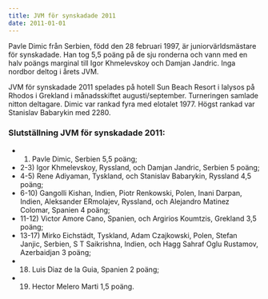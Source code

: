 ```yaml
---
title: JVM för synskadade 2011
date: 2011-01-01
---
```


Pavle Dimic från Serbien, född den 28 februari 1997, är juniorvärldsmästare för synskadade. Han tog 5,5 poäng på de sju ronderna och vann med en halv poängs marginal till Igor Khmelevskoy och Damjan Jandric. Inga nordbor deltog i årets JVM.

JVM för synskadade 2011 spelades på hotell Sun Beach Resort i Ialysos på Rhodos i Grekland i månadsskiftet augusti/september. Turneringen samlade nitton deltagare. Dimic var rankad fyra med elotalet 1977. Högst rankad var Stanislav Babarykin med 2280.

### Slutställning JVM för synskadade 2011: ###

* 1) Pavle Dimic, Serbien 5,5 poäng;
* 2-3) Igor Khmelevskoy, Ryssland, och Damjan Jandric, Serbien 5 poäng;
* 4-5) Rene Adiyaman, Tyskland, och Stanislav Babarykin, Ryssland 4,5 poäng;
* 6-10) Gangolli Kishan, Indien, Piotr Renkowski, Polen, Inani Darpan, Indien, Aleksander ERmolajev, Ryssland, och Alejandro Matinez Colomar, Spanien 4 poäng;
* 11-12) Victor Amore Cano, Spanien, och Argirios Koumtzis, Grekland 3,5 poäng;
* 13-17) Mirko Eichstädt, Tyskland, Adam Czajkowski, Polen, Stefan Janjic, Serbien, S T Saikrishna, Indien, och Hagg Sahraf Oglu Rustamov, Azerbaidjan 3 poäng;
* 18) Luis Diaz de la Guia, Spanien 2 poäng;
* 19) Hector Melero Marti 1,5 poäng.